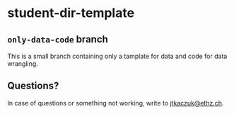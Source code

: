 # student-dir-template

## `only-data-code` branch

This is a small branch containing only a tamplate for data and code for data wrangling.

## Questions?

In case of questions or something not working, write to jtkaczuk@ethz.ch.